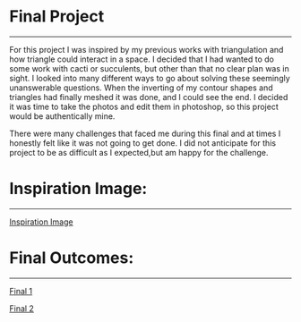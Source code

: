 # Final Project
***
For this project I was inspired by my previous works with triangulation and how triangle could interact in a space. I decided
that I had wanted to do some work with cacti or succulents, but other than that no clear plan was in sight. I looked into many
different ways to go about solving these seemingly unanswerable questions. When the inverting of my contour shapes and 
triangles had finally meshed it was done, and I could see the end. I decided it was time to take the photos and edit them in 
photoshop, so this project would be authentically mine. 

There were many challenges that faced me during this final and at times I honestly felt like it was not going to get done. I
did not anticipate for this project to be as difficult as I expected,but am happy for the challenge. 

# Inspiration Image:
***
[Inspiration Image](https://www.instagram.com/p/BdVmDFQnr0z/?taken-by=auto_focuss)



# Final Outcomes:
***
[Final 1](https://www.instagram.com/p/BigFWZXAEtM/?taken-by=auto_focuss)

[Final 2](https://www.instagram.com/p/BigFZ8wAltP/?taken-by=auto_focuss)

